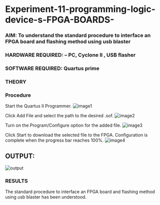 # Experiment-11-programming-logic-device-s-FPGA-BOARDS-
 ### AIM: To understand the standard procedure to interface an FPGA board and flashing method using usb blaster 
### HARDWARE REQUIRED:  – PC, Cyclone II , USB flasher
### SOFTWARE REQUIRED:   Quartus prime
### THEORY 

### Procedure 
Start the Quartus II Programmer.
![image1](https://user-images.githubusercontent.com/94219582/174122016-39d1f331-3879-4947-8be2-83a5764baad6.png)

Click Add File and select the path to the desired .sof.
![image2](https://user-images.githubusercontent.com/94219582/174122053-844f489b-0b61-49a4-964a-f76de0e8ce0e.png)

Turn on the Program/Configure option for the added file.
![image3](https://user-images.githubusercontent.com/94219582/174122113-550db597-407b-404d-b29b-d49311f5f975.png)

Click Start to download the selected file to the FPGA. Configuration is complete when the progress bar reaches 100%.
 ![image4](https://user-images.githubusercontent.com/94219582/174122146-3603420d-635e-4296-b7f6-41a19ab3bbc9.png)
## OUTPUT:
![output](https://user-images.githubusercontent.com/94219582/174122302-fb0f7d02-8bf8-482f-ac28-f5c0b003558f.jpg)

### RESULTS 
The standard procedure to interface an FPGA board and flashing method using usb blaster has been understood.

